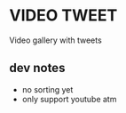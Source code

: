 VIDEO TWEET
===========

Video gallery with tweets

dev notes
---------

* no sorting yet
* only support youtube atm
